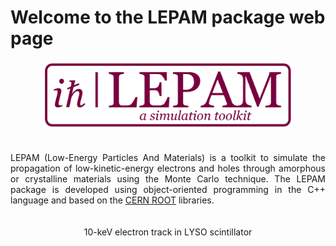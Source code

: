 # Welcome to the LEPAM package web page
<div style="text-align:center">
  <img src="images/Logo.PNG" alt="" width="400">
</div>

<div style="text-align: justify;">
  <br>
  <br>
  LEPAM (Low-Energy Particles And Materials) is a toolkit to simulate the propagation of low-kinetic-energy electrons and holes through amorphous or crystalline materials using the Monte Carlo technique. The LEPAM package is developed using object-oriented programming in the C++ language and based on the <a href="https://root.cern"  target="_blank" rel="noopener">CERN ROOT</a> libraries.
  <br>
  <br>
</div>

<div style="text-align:center">
  <img src="images/100keV_electron_track_in_LYSO.gif" alt="" width="600">
  <figcaption>10-keV electron track in LYSO scintillator</figcaption>
</div>
